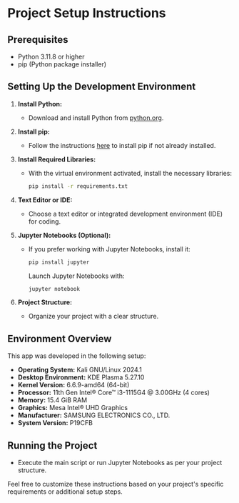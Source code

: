 # Project Setup Instructions

## Prerequisites

- Python 3.11.8 or higher
- pip (Python package installer)

## Setting Up the Development Environment

1. **Install Python:**
   - Download and install Python from [python.org](https://www.python.org/).

2. **Install pip:**
   - Follow the instructions [here](https://pip.pypa.io/en/stable/installation/) to install pip if not already installed.

4. **Install Required Libraries:**
   - With the virtual environment activated, install the necessary libraries:

     ```bash
     pip install -r requirements.txt
     ```

5. **Text Editor or IDE:**
   - Choose a text editor or integrated development environment (IDE) for coding.


6. **Jupyter Notebooks (Optional):**
   - If you prefer working with Jupyter Notebooks, install it:

     ```bash
     pip install jupyter
     ```

     Launch Jupyter Notebooks with:

     ```bash
     jupyter notebook
     ```

8. **Project Structure:**
   - Organize your project with a clear structure.


## Environment Overview
   This app was developed in the following setup:

- **Operating System:** Kali GNU/Linux 2024.1
- **Desktop Environment:** KDE Plasma 5.27.10
- **Kernel Version:** 6.6.9-amd64 (64-bit)
- **Processor:** 11th Gen Intel® Core™ i3-1115G4 @ 3.00GHz (4 cores)
- **Memory:** 15.4 GiB RAM
- **Graphics:** Mesa Intel® UHD Graphics
- **Manufacturer:** SAMSUNG ELECTRONICS CO., LTD.
- **System Version:** P19CFB


## Running the Project

- Execute the main script or run Jupyter Notebooks as per your project structure.

Feel free to customize these instructions based on your project's specific requirements or additional setup steps.
